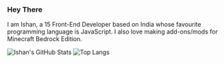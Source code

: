 ### Hey There
I am Ishan, a  15 Front-End Developer based on India whose favourite programming language is JavaScript. I also love making add-ons/mods for Minecraft Bedrock Edition.



![Ishan's GitHub Stats](https://github-readme-stats.vercel.app/api?username=ishankbg&hide=contribs,prs)
![Top Langs](https://github-readme-stats.vercel.app/api/top-langs/?username=ishankbg)


